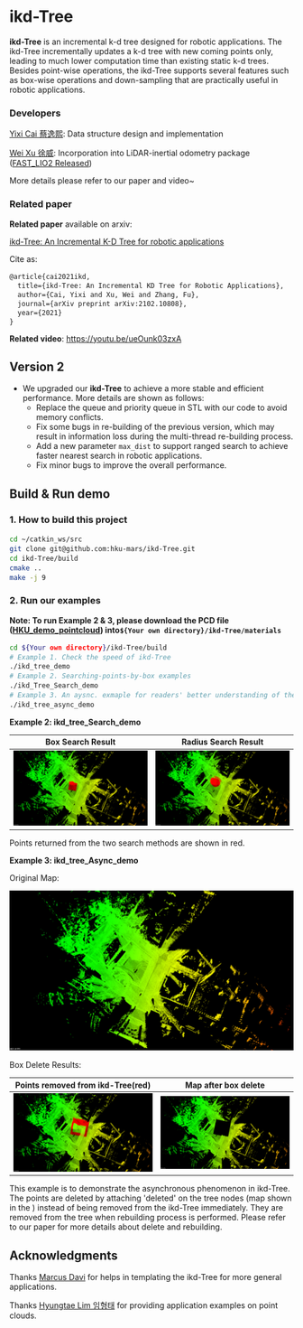 # ikd-Tree
**ikd-Tree** is an incremental k-d tree designed for robotic applications. The ikd-Tree incrementally updates a k-d tree with new coming points only, leading to much lower computation time than existing static k-d trees. Besides point-wise operations, the ikd-Tree supports several features such as box-wise operations and down-sampling that are practically useful in robotic applications.

### Developers

[Yixi Cai 蔡逸熙](https://github.com/Ecstasy-EC): Data structure design and implementation

[Wei Xu 徐威](https://github.com/XW-HKU): Incorporation into LiDAR-inertial odometry package ([FAST_LIO2 Released](https://github.com/hku-mars/FAST_LIO))

More details please refer to our paper and video~



### Related paper

**Related paper** available on arxiv:

[ikd-Tree: An Incremental K-D Tree for robotic applications](https://arxiv.org/abs/2102.10808)

Cite as:
```
@article{cai2021ikd,
  title={ikd-Tree: An Incremental KD Tree for Robotic Applications},
  author={Cai, Yixi and Xu, Wei and Zhang, Fu},
  journal={arXiv preprint arXiv:2102.10808},
  year={2021}
}
```

**Related video**: https://youtu.be/ueOunk03zxA



## Version 2

- We upgraded our **ikd-Tree** to achieve a more stable and efficient performance. More details are shown as follows:
  - Replace the queue and priority queue in STL with our code to avoid memory conflicts.
  - Fix some bugs in re-building of the previous version, which may result in information loss during the multi-thread re-building process. 
  - Add a new parameter `max_dist` to support ranged search to achieve faster nearest search in robotic applications.
  - Fix minor bugs to improve the overall performance. 


## Build & Run demo
### 1. How to build this project
```bash
cd ~/catkin_ws/src
git clone git@github.com:hku-mars/ikd-Tree.git
cd ikd-Tree/build
cmake ..
make -j 9
```
### 2. Run our examples

**Note: To run Example 2 & 3, please download the PCD file ([HKU_demo_pointcloud](https://drive.google.com/file/d/1tMYiBIFn-fcjisaoIrmIKA09NICGG9KJ/view?usp=sharing))  into`${Your own directory}/ikd-Tree/materials`**

```bash
cd ${Your own directory}/ikd-Tree/build
# Example 1. Check the speed of ikd-Tree
./ikd_tree_demo
# Example 2. Searching-points-by-box examples
./ikd_Tree_Search_demo
# Example 3. An aysnc. exmaple for readers' better understanding of the principle of ikd-Tree
./ikd_tree_async_demo
```

**Example 2: ikd_tree_Search_demo** 

Box Search Result  |   Radius Search Result
:-------------------------:|:-------------------------:
![](materials/imgs/Box_Search.png) |  ![](materials/imgs/Radius_Search.png)

Points returned from the two search methods are shown in red.

**Example 3: ikd_tree_Async_demo**

Original Map:

<img src="materials/imgs/HKU_campus.png" style="zoom:50%;" />



Box Delete Results:

Points removed from ikd-Tree(red) |       Map after box delete        
:-------------------------:|:-------------------------:
![](materials/imgs/removed.png) |  ![](materials/imgs/remain.png)

This example is to demonstrate the asynchronous phenomenon in ikd-Tree. The points are deleted by attaching 'deleted' on the tree nodes (map shown in the ) instead of being removed from the ikd-Tree immediately. They are removed from the tree when rebuilding process is performed. Please refer to our paper for more details about delete and rebuilding.


## Acknowledgments
Thanks [Marcus Davi](https://github.com/Marcus-Davi) for helps in templating the ikd-Tree for more general applications.

Thanks [Hyungtae Lim 임형태](https://github.com/LimHyungTae) for providing application examples on point clouds. 

